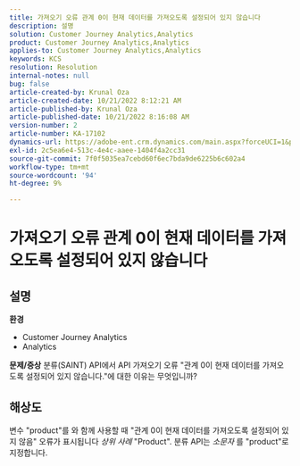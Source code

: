 ```yaml
---
title: 가져오기 오류 관계 0이 현재 데이터를 가져오도록 설정되어 있지 않습니다
description: 설명
solution: Customer Journey Analytics,Analytics
product: Customer Journey Analytics,Analytics
applies-to: Customer Journey Analytics,Analytics
keywords: KCS
resolution: Resolution
internal-notes: null
bug: false
article-created-by: Krunal Oza
article-created-date: 10/21/2022 8:12:21 AM
article-published-by: Krunal Oza
article-published-date: 10/21/2022 8:16:08 AM
version-number: 2
article-number: KA-17102
dynamics-url: https://adobe-ent.crm.dynamics.com/main.aspx?forceUCI=1&pagetype=entityrecord&etn=knowledgearticle&id=18dd4612-1851-ed11-bba2-0022480867fb
exl-id: 2c5ea6e4-513c-4e4c-aaee-1404f4a2cc31
source-git-commit: 7f0f5035ea7cebd60f6ec7bda9de6225b6c602a4
workflow-type: tm+mt
source-wordcount: '94'
ht-degree: 9%

---
```


# 가져오기 오류 관계 0이 현재 데이터를 가져오도록 설정되어 있지 않습니다

## 설명

<b>환경</b>
- Customer Journey Analytics
- Analytics



<b>문제/증상</b>
분류(SAINT) API에서 API 가져오기 오류 &quot;관계 0이 현재 데이터를 가져오도록 설정되어 있지 않습니다.&quot;에 대한 이유는 무엇입니까?


## 해상도


변수 &quot;product&quot;를 와 함께 사용할 때 &quot;관계 0이 현재 데이터를 가져오도록 설정되어 있지 않음&quot; 오류가 표시됩니다 *상위 사례* &quot;Product&quot;. 분류 API는 *소문자* 를 &quot;product&quot;로 지정합니다.
